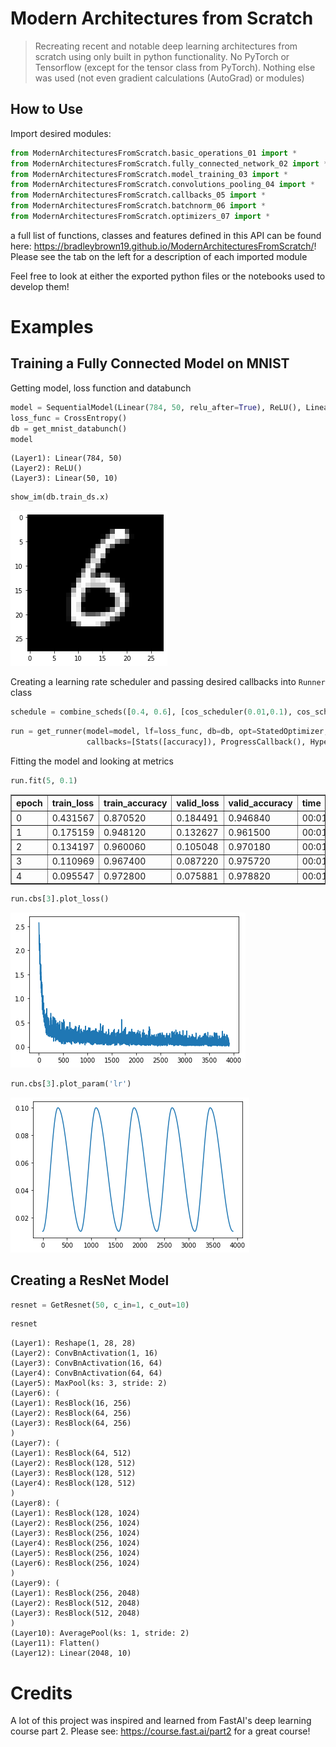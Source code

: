 <!--

#################################################
### THIS FILE WAS AUTOGENERATED! DO NOT EDIT! ###
#################################################
# file to edit: index.ipynb
# command to build the docs after a change: nbdev_build_docs

-->

# Modern Architectures from Scratch

> Recreating recent and notable deep learning architectures from scratch using only built in python functionality. No PyTorch or Tensorflow (except for the tensor class from PyTorch). Nothing else was used (not even gradient calculations (AutoGrad) or modules)


## How to Use

Import desired modules:
```python
from ModernArchitecturesFromScratch.basic_operations_01 import *
from ModernArchitecturesFromScratch.fully_connected_network_02 import *
from ModernArchitecturesFromScratch.model_training_03 import *
from ModernArchitecturesFromScratch.convolutions_pooling_04 import *
from ModernArchitecturesFromScratch.callbacks_05 import *
from ModernArchitecturesFromScratch.batchnorm_06 import *
from ModernArchitecturesFromScratch.optimizers_07 import *
```
a full list of functions, classes and features defined in this API can be found here: https://bradleybrown19.github.io/ModernArchitecturesFromScratch/! Please see the tab on the left for a description of each imported module

Feel free to look at either the exported python files or the notebooks used to develop them!

# Examples

## Training a Fully Connected Model on MNIST

Getting model, loss function and databunch
<div class="codecell" markdown="1">
<div class="input_area" markdown="1">

```python
model = SequentialModel(Linear(784, 50, relu_after=True), ReLU(), Linear(50,10,False))
loss_func = CrossEntropy()
db = get_mnist_databunch()
model
```

</div>
<div class="output_area" markdown="1">




    (Layer1): Linear(784, 50)
    (Layer2): ReLU()
    (Layer3): Linear(50, 10)



</div>

</div>
<div class="codecell" markdown="1">
<div class="input_area" markdown="1">

```python
show_im(db.train_ds.x)
```

</div>
<div class="output_area" markdown="1">


![png](docs/images/output_6_0.png)


</div>

</div>

Creating a learning rate scheduler and passing desired callbacks into `Runner` class
<div class="codecell" markdown="1">
<div class="input_area" markdown="1">

```python
schedule = combine_scheds([0.4, 0.6], [cos_scheduler(0.01,0.1), cos_scheduler(0.1,0.01)])
```

</div>

</div>
<div class="codecell" markdown="1">
<div class="input_area" markdown="1">

```python
run = get_runner(model=model, lf=loss_func, db=db, opt=StatedOptimizer, 
                 callbacks=[Stats([accuracy]), ProgressCallback(), HyperRecorder('lr'), Scheduler('lr', schedule)])
```

</div>

</div>

Fitting the model and looking at metrics
<div class="codecell" markdown="1">
<div class="input_area" markdown="1">

```python
run.fit(5, 0.1)
```

</div>
<div class="output_area" markdown="1">


<table border="1" class="dataframe">
  <thead>
    <tr style="text-align: left;">
      <th>epoch</th>
      <th>train_loss</th>
      <th>train_accuracy</th>
      <th>valid_loss</th>
      <th>valid_accuracy</th>
      <th>time</th>
    </tr>
  </thead>
  <tbody>
    <tr>
      <td>0</td>
      <td>0.431567</td>
      <td>0.870520</td>
      <td>0.184491</td>
      <td>0.946840</td>
      <td>00:01</td>
    </tr>
    <tr>
      <td>1</td>
      <td>0.175159</td>
      <td>0.948120</td>
      <td>0.132627</td>
      <td>0.961500</td>
      <td>00:01</td>
    </tr>
    <tr>
      <td>2</td>
      <td>0.134197</td>
      <td>0.960060</td>
      <td>0.105048</td>
      <td>0.970180</td>
      <td>00:01</td>
    </tr>
    <tr>
      <td>3</td>
      <td>0.110969</td>
      <td>0.967400</td>
      <td>0.087220</td>
      <td>0.975720</td>
      <td>00:01</td>
    </tr>
    <tr>
      <td>4</td>
      <td>0.095547</td>
      <td>0.972800</td>
      <td>0.075881</td>
      <td>0.978820</td>
      <td>00:01</td>
    </tr>
  </tbody>
</table>


</div>

</div>
<div class="codecell" markdown="1">
<div class="input_area" markdown="1">

```python
run.cbs[3].plot_loss()
```

</div>
<div class="output_area" markdown="1">


![png](docs/images/output_12_0.png)


</div>

</div>
<div class="codecell" markdown="1">
<div class="input_area" markdown="1">

```python
run.cbs[3].plot_param('lr')
```

</div>
<div class="output_area" markdown="1">


![png](docs/images/output_13_0.png)


</div>

</div>

## Creating a ResNet Model
<div class="codecell" markdown="1">
<div class="input_area" markdown="1">

```python
resnet = GetResnet(50, c_in=1, c_out=10)
```

</div>

</div>
<div class="codecell" markdown="1">
<div class="input_area" markdown="1">

```python
resnet
```

</div>
<div class="output_area" markdown="1">




    (Layer1): Reshape(1, 28, 28)
    (Layer2): ConvBnActivation(1, 16)
    (Layer3): ConvBnActivation(16, 64)
    (Layer4): ConvBnActivation(64, 64)
    (Layer5): MaxPool(ks: 3, stride: 2)
    (Layer6): (
    (Layer1): ResBlock(16, 256)
    (Layer2): ResBlock(64, 256)
    (Layer3): ResBlock(64, 256)
    )
    (Layer7): (
    (Layer1): ResBlock(64, 512)
    (Layer2): ResBlock(128, 512)
    (Layer3): ResBlock(128, 512)
    (Layer4): ResBlock(128, 512)
    )
    (Layer8): (
    (Layer1): ResBlock(128, 1024)
    (Layer2): ResBlock(256, 1024)
    (Layer3): ResBlock(256, 1024)
    (Layer4): ResBlock(256, 1024)
    (Layer5): ResBlock(256, 1024)
    (Layer6): ResBlock(256, 1024)
    )
    (Layer9): (
    (Layer1): ResBlock(256, 2048)
    (Layer2): ResBlock(512, 2048)
    (Layer3): ResBlock(512, 2048)
    )
    (Layer10): AveragePool(ks: 1, stride: 2)
    (Layer11): Flatten()
    (Layer12): Linear(2048, 10)



</div>

</div>

# Credits

A lot of this project was inspired and learned from FastAI's deep learning course part 2. Please see:
https://course.fast.ai/part2
for a great course!

